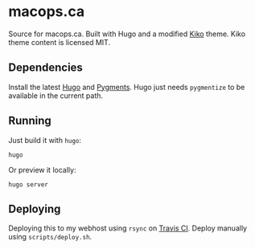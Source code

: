 # macops.ca

Source for macops.ca. Built with Hugo and a modified [Kiko](https://github.com/gfjaru/Kiko) theme. Kiko theme content is licensed MIT.

## Dependencies

Install the latest [Hugo](https://gohugo.io/) and [Pygments](http://pygments.org/). Hugo just needs `pygmentize` to be available in the current path.

## Running

Just build it with `hugo`:

`hugo`

Or preview it locally:

`hugo server`

## Deploying

Deploying this to my webhost using `rsync` on [Travis CI](https://travis-ci.org/timsutton/macops.ca). Deploy manually using `scripts/deploy.sh`.
